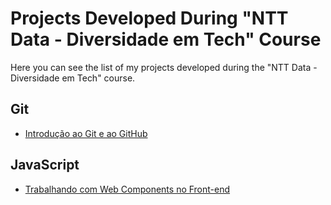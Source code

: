# Projects Developed During "NTT Data - Diversidade em Tech" Course
Here you can see the list of my projects developed during the "NTT Data - Diversidade em Tech" course.

## Git
 - [Introdução ao Git e ao GitHub](https://github.com/devthiart/dio-cookbook)

## JavaScript
 - [Trabalhando com Web Components no Front-end](https://github.com/devthiart/dio-working-with-web-components)
